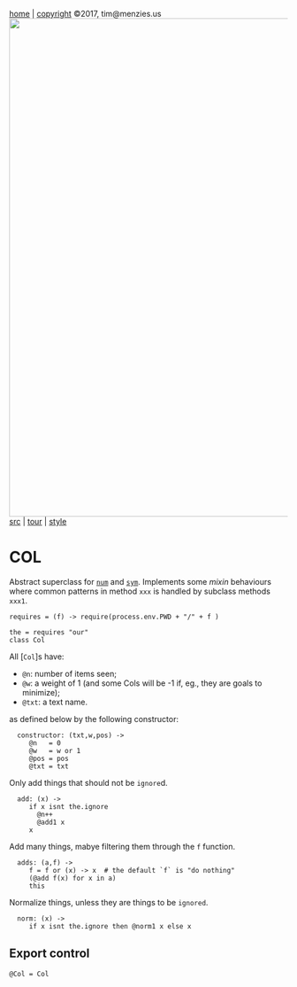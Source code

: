 [home](http://tiny.cc/koff) |
[copyright](https://github.com/koffee/script/blob/master/LICENSE.md) &copy;2017, tim&commat;menzies.us<br>
[<img width=900 src=https://raw.githubusercontent.com/koffee/script/master/img/head.jpg>](http://tiny.cc/koff)<br>
[src](https://github.com/koffee/script/tree/master/lib) |
[tour](https://github.com/koffee/script/blob/master/docs/TOUR.md) |
[style](https://github.com/koffee/script/blob/master/docs/STYLE.md)

# COL

Abstract superclass for [`num`](num.coffee.md) and [`sym`](sym.coffee.md).
Implements some _mixin_ behaviours where common patterns in
method `xxx` is handled by subclass methods `xxx1`.

    requires = (f) -> require(process.env.PWD + "/" + f )

    the = requires "our"
    class Col

All [`Col`]s have:

- `@n`: number of items seen;
- `@w`: a weight of 1 (and some Cols will be -1 if, eg., they are goals to minimize);
- `@txt`: a text name.

as defined below by the following constructor:

      constructor: (txt,w,pos) ->
         @n   = 0
         @w   = w or 1
         @pos = pos
         @txt = txt

Only add things that should not be `ignore`d.

      add: (x) ->
         if x isnt the.ignore
           @n++
           @add1 x
         x

Add many things, mabye filtering them through the `f` function.

      adds: (a,f) ->
         f = f or (x) -> x  # the default `f` is "do nothing"
         (@add f(x) for x in a)
         this

Normalize things, unless they are things to be `ignored`.

      norm: (x) ->
         if x isnt the.ignore then @norm1 x else x

## Export control

    @Col = Col

